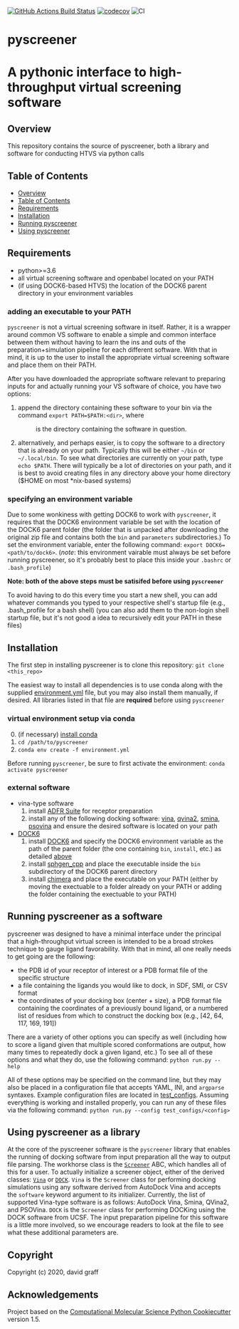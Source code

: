 [//]: # (Badges)
[![GitHub Actions Build Status](https://github.com/coleygroup/pyscreener/workflows/CI/badge.svg)](https://github.com/coleygroup/pyscreener/actions?query=workflow%3ACI)
[![codecov](https://codecov.io/gh/coleygroup/pyscreener/branch/master/graph/badge.svg)](https://codecov.io/gh/coleygroup/pyscreener/branch/master)
![CI](https://github.com/coleygroup/pyscreener/workflows/CI/badge.svg)

# pyscreener
# A pythonic interface to high-throughput virtual screening software

## Overview
This repository contains the source of pyscreener, both a library and software for conducting HTVS via python calls

## Table of Contents
- [Overview](#overview)
- [Table of Contents](#table-of-contents)
- [Requirements](#requirements)
- [Installation](#installation)
- [Running pyscreener](#running-pyscreener-as-a-software)
- [Using pyscreener](#using-pyscreener-as-a-library)

## Requirements
- python>=3.6
- all virtual screening software and openbabel located on your PATH
- (if using DOCK6-based HTVS) the location of the DOCK6 parent directory in your environment variables

### adding an executable to your PATH
`pyscreener` is not a virtual screening software in itself. Rather, it is a wrapper around common VS software to enable a simple and common interface between them without having to learn the ins and outs of the preparation+simulation pipeline for each different software. With that in mind, it is up to the user to install the appropriate virtual screening software and place them on their PATH.

After you have downloaded the appropriate software relevant to preparing inputs for and actually running your VS software of choice, you have two options:
1. append the directory containing these software to your bin via the command
    `export PATH=$PATH:<dir>`,
    where <dir> is the directory containing the software in question.
2. alternatively, and perhaps easier, is to copy the software to a directory that is already on your path. Typically this will be either `~/bin` or `~/.local/bin`. To see what directories are currently on your path, type `echo $PATH`. There will typically be a lot of directories on your path, and it is best to avoid creating files in any directory above your home directory ($HOME on most *nix-based systems)

### specifying an environment variable
Due to some wonkiness with getting DOCK6 to work with `pyscreener`, it requires that the DOCK6 environment variable be set with the location of the DOCK6 parent folder (the folder that is unpacked after downloading the original zip file and contains both the `bin` and `parameters` subdirectories.) To set the environment variable, enter the following command: `export DOCK6=<path/to/dock6>`. (_note_: this environment vairable must always be set before running pyscreener, so it's probably best to place this inside your `.bashrc` or `.bash_profile`)


__Note: both of the above steps must be satisifed before using `pyscreener`__

To avoid having to do this every time you start a new shell, you can add whatever commands you typed to your respective shell's startup file (e.g., .bash_profile for a bash shell) (you can also add them to the non-login shell startup file, but it's not good a idea to recursively edit your PATH in these files)

## Installation
The first step in installing pyscreener is to clone this repository: `git clone <this_repo>`

The easiest way to install all dependencies is to use conda along with the supplied [environment.yml](environment.yml) file, but you may also install them manually, if desired. All libraries listed in that file are __required__ before using `pyscreener`

### virtual environment setup via conda 
0. (if necessary) [install conda](https://docs.conda.io/projects/conda/en/latest/user-guide/install/)
1. `cd /path/to/pyscreener`
1. `conda env create -f environment.yml`

Before running `pyscreener`, be sure to first activate the environment: `conda activate pyscreener`

### external software
* vina-type software
  1. install [ADFR Suite](https://ccsb.scripps.edu/adfr/downloads/) for receptor preparation
  1. install any of the following docking software: [vina](http://vina.scripps.edu/), [qvina2](https://qvina.github.io/), [smina](https://sourceforge.net/projects/smina/), [psovina](https://cbbio.online/software/psovina/index.html) and ensure the desired software is located on your path
* [DOCK6](http://dock.compbio.ucsf.edu/)
  1. install [DOCK6](http://dock.compbio.ucsf.edu/) and specify the DOCK6 environment variable as the path of the parent folder (the one containing `bin`, `install`, etc.) as detailed [above](###specifying-an-environment-variable)
  1. install [sphgen_cpp](http://dock.compbio.ucsf.edu/Contributed_Code/sphgen_cpp.htm) and place the executable inside the `bin` subdirectory of the DOCK6 parent directory
  1. install [chimera](https://www.cgl.ucsf.edu/chimera/) and place the executable on your PATH (either by moving the exectuable to a folder already on your PATH or adding the folder containing the exectuable to your PATH)


## Running pyscreener as a software
pyscreener was designed to have a minimal interface under the principal that a high-throughput virtual screen is intended to be a broad strokes technique to gauge ligand favorability. With that in mind, all one really needs to get going are the following:
- the PDB id of your receptor of interest or a PDB format file of the specific structure
- a file containing the ligands you would like to dock, in SDF, SMI, or CSV format
- the coordinates of your docking box (center + size), a PDB format file containing the coordinates of a previously bound ligand, or a numbered list of residues from which to construct the docking box (e.g., [42, 64, 117, 169, 191])

There are a variety of other options you can specify as well (including how to score a ligand given that multiple scored conformations are output, how many times to repeatedly dock a given ligand, etc.) To see all of these options and what they do, use the following command: `python run.py --help`

All of these options may be specified on the command line, but they may also be placed in a configuration file that accepts YAML, INI, and `argparse` syntaxes. Example configuration files are located in [test_configs](test_configs). Assuming everything is working and installed properly, you can run any of these files via the following command: `python run.py --config test_configs/<config>`

## Using pyscreener as a library
At the core of the pyscreener software is the `pyscreener` library that enables the running of docking software from input preparation all the way to output file parsing. The workhorse class is the [`Screener`](pyscreener/docking/screener.py) ABC, which handles all of this for a user. To actually initialize a screener object, either of the derived classes: [`Vina`](pyscreener/docking/vina.py) or [`DOCK`](pyscreener/docking/dock.py). `Vina` is the `Screener` class for performing docking simulations using any software derived from AutoDock Vina and accepts the `software` keyword argument to its initializer. Currently, the list of supported Vina-type software is as follows: AutoDock Vina, Smina, QVina2, and PSOVina. `DOCK` is the `Screener` class for performing DOCKing using the DOCK software from UCSF. The input preparation pipeline for this software is a little more involved, so we encourage readers to look at the file to see what these additional parameters are.

## Copyright
Copyright (c) 2020, david graff

## Acknowledgements 
Project based on the 
[Computational Molecular Science Python Cookiecutter](https://github.com/molssi/cookiecutter-cms) version 1.5.